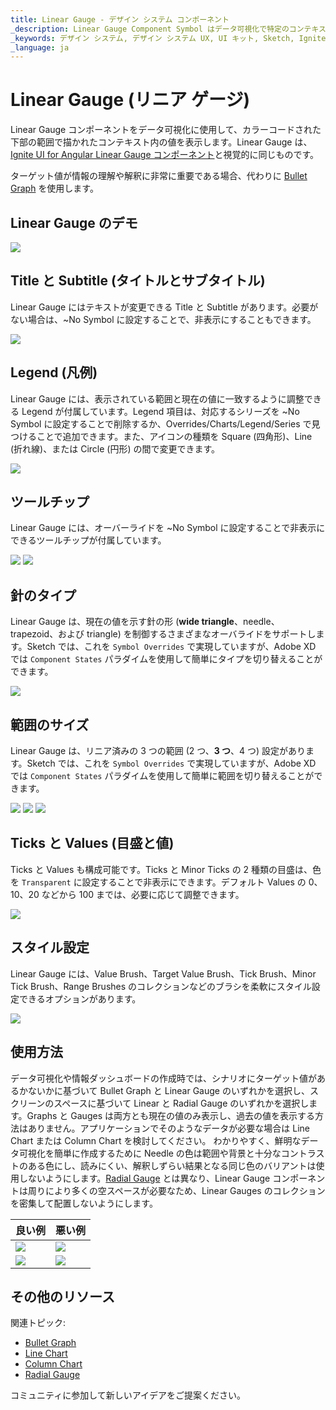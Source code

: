 ```yaml
---
title: Linear Gauge - デザイン システム コンポーネント
_description: Linear Gauge Component Symbol はデータ可視化で特定のコンテキストの値を表示します。
_keywords: デザイン システム, デザイン システム UX, UI キット, Sketch, Ignite UI for Angular, Sketch to Angular, Angular, Angular デザイン システム, Sketch からコードをエクスポート, Angular 用のデザイン キット, Sketch HTML, Sketch to HTML, Sketch UI キット
_language: ja
---
```


# Linear Gauge (リニア ゲージ)

Linear Gauge コンポーネントをデータ可視化に使用して、カラーコードされた下部の範囲で描かれたコンテキスト内の値を表示します。Linear Gauge は、[Ignite UI for Angular Linear Gauge コンポーネント](https://jp.infragistics.com/products/ignite-ui-angular/angular/components/linear-gauge.html)と視覚的に同じものです。

ターゲット値が情報の理解や解釈に非常に重要である場合、代わりに [Bullet Graph](bullet-graph.md) を使用します。

## Linear Gauge のデモ

<img class="responsive-img" src="../images/linear_gauge_three_ranges.png" srcset="../images/linear_gauge_three_ranges@2x.png 2x" />

## Title と Subtitle (タイトルとサブタイトル)

Linear Gauge にはテキストが変更できる Title と Subtitle があります。必要がない場合は、~No Symbol に設定することで、非表示にすることもできます。

<img class="responsive-img" src="../images/linear_gauge_title.png" srcset="../images/linear_gauge_title@2x.png 2x" />

## Legend (凡例)

Linear Gauge には、表示されている範囲と現在の値に一致するように調整できる Legend が付属しています。Legend 項目は、対応するシリーズを ~No Symbol に設定することで削除するか、Overrides/Charts/Legend/Series で見つけることで追加できます。また、アイコンの種類を Square (四角形)、Line (折れ線)、または Circle (円形) の間で変更できます。

<img class="responsive-img" src="../images/linear_gauge_legend.png" srcset="../images/linear_gauge_legend@2x.png 2x" />

## ツールチップ

Linear Gauge には、オーバーライドを ~No Symbol に設定することで非表示にできるツールチップが付属しています。

<img class="responsive-img" src="../images/linear_gauge_tooltip-off.png" srcset="../images/linear_gauge_tooltip-off@2x.png 2x" />
<img class="responsive-img" src="../images/linear_gauge_tooltip-on.png" srcset="../images/linear_gauge_tooltip-on@2x.png 2x" />

## 針のタイプ

Linear Gauge は、現在の値を示す針の形 (**wide triangle**、needle、trapezoid、および triangle) を制御するさまざまなオーバライドをサポートします。Sketch では、これを `Symbol Overrides` で実現していますが、Adobe XD では `Component States` パラダイムを使用して簡単にタイプを切り替えることができます。

<img class="responsive-img" src="../images/linear_gauge_needle_type.png" srcset="../images/linear_gauge_needle_type@2x.png 2x" />

## 範囲のサイズ

Linear Gauge は、リニア済みの 3 つの範囲 (2 つ、**3 つ**、4 つ) 設定があります。Sketch では、これを `Symbol Overrides` で実現していますが、Adobe XD では `Component States` パラダイムを使用して簡単に範囲を切り替えることができます。

<img class="responsive-img" src="../images/linear_gauge_two_ranges.png" srcset="../images/linear_gauge_two_ranges@2x.png 2x" />
<img class="responsive-img" src="../images/linear_gauge_three_ranges.png" srcset="../images/linear_gauge_three_ranges@2x.png 2x" />
<img class="responsive-img" src="../images/linear_gauge_four_ranges.png" srcset="../images/linear_gauge_four_ranges@2x.png 2x" />

## Ticks と Values (目盛と値)

Ticks と Values も構成可能です。Ticks と Minor Ticks の 2 種類の目盛は、色を `Transparent` に設定することで非表示にできます。デフォルト Values の 0、10、20 などから 100 までは、必要に応じて調整できます。

<img class="responsive-img" src="../images/linear_gauge_values.png" srcset="../images/linear_gauge_values@2x.png 2x" />

## スタイル設定

Linear Gauge には、Value Brush、Target Value Brush、Tick Brush、Minor Tick Brush、Range Brushes のコレクションなどのブラシを柔軟にスタイル設定できるオプションがあります。

<img class="responsive-img" src="../images/linear_gauge_styling.png" srcset="../images/linear_gauge_styling@2x.png 2x" />

## 使用方法

データ可視化や情報ダッシュボードの作成時では、シナリオにターゲット値があるかないかに基づいて Bullet Graph と Linear Gauge のいずれかを選択し、スクリーンのスペースに基づいて Linear と Radial Gauge のいずれかを選択します。Graphs と Gauges は両方とも現在の値のみ表示し、過去の値を表示する方法はありません。アプリケーションでそのようなデータが必要な場合は Line Chart または Column Chart を検討してください。
わかりやすく、鮮明なデータ可視化を簡単に作成するために Needle の色は範囲や背景と十分なコントラストのある色にし、読みにくい、解釈しずらい結果となる同じ色のバリアントは使用しないようにします。[Radial Gauge](radial-gauge.md) とは異なり、Linear Gauge コンポーネントは周りにより多くの空スペースが必要なため、Linear Gauges のコレクションを密集して配置しないようにします。

| 良い例                                                                                 | 悪い例                                                                                  |
| ---------------------------------------------------------------------------------- | -------------------------------------------------------------------------------------- |
| <img class="responsive-img" src="../images/linear_gauge_do1.png" srcset="../images/linear_gauge_do1@2x.png 2x" /> | <img class="responsive-img" src="../images/linear_gauge_dont1.png" srcset="../images/linear_gauge_dont1@2x.png 2x" /> |
| <img class="responsive-img" src="../images/linear_gauge_do2.png" srcset="../images/linear_gauge_do2@2x.png 2x" /> | <img class="responsive-img" src="../images/linear_gauge_dont2.png" srcset="../images/linear_gauge_dont2@2x.png 2x" /> |

## その他のリソース

関連トピック:

- [Bullet Graph](bullet-graph.md)
- [Line Chart](line-chart.md)
- [Column Chart](column-chart.md)
- [Radial Gauge](radial-gauge.md)

コミュニティに参加して新しいアイデアをご提案ください。
